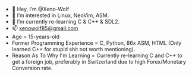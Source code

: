 - 👋 Hey, I’m @Xeno-Wolf
- 👀 I’m interested in Linux, NeoVim, ASM.
- 🌱 I’m currently re-learning C & C++ & SDL2.
- 📫 xenowolf85@gmail.com
- Age = 15-years-old
- Former Programming Experience = C, Python, 86x ASM, HTML (Only learned C++ for stupid shit not worth mentioning).
- Reason As To Why I'm Learning = Currently re-learning C and C++ to get a foreign job, preferably in Switzerland due to high Forex/Monetary Conversion rate.
